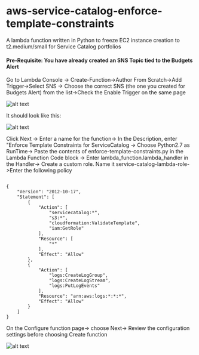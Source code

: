 # aws-service-catalog-enforce-template-constraints
A lambda function written in Python to freeze EC2 instance creation to t2.medium/small for Service Catalog portfolios

#### Pre-Requisite: You have already created an SNS Topic tied to the Budgets Alert

Go to Lambda Console -> Create-Function->Author From Scratch->Add Trigger->Select SNS -> Choose the correct SNS (the one you created for Budgets Alert) from the list->Check the Enable Trigger on the same page

![alt text](https://github.com/awslabs/aws-service-catalog-enforce-template-constraints/blob/ghoshtapo-patch-1/screenshots/Screen%20Shot%202017-08-16%20at%203.26.20%20PM.png)


It should look like this:

![alt text](https://github.com/awslabs/aws-service-catalog-enforce-template-constraints/blob/ghoshtapo-patch-1/screenshots/Screen%20Shot%202017-08-16%20at%203.39.06%20PM.png)


Click Next -> Enter a name for the function-> In the Description, enter "Enforce Template Constraints for ServiceCatalog -> Choose Python2.7 as RunTime-> Paste the contents of enforce-template-constraints.py in the Lambda Function Code block -> Enter lambda_function.lambda_handler in the Handler-> Create a custom role. Name it service-catalog-lambda-<region>role->Enter the following policy 

```

{
    "Version": "2012-10-17",
    "Statement": [
        {
            "Action": [
                "servicecatalog:*",
                "s3:*",
                "cloudformation:ValidateTemplate",
                "iam:GetRole"
            ],
            "Resource": [
                "*"
            ],
            "Effect": "Allow"
        },
        {
            "Action": [
                "logs:CreateLogGroup",
                "logs:CreateLogStream",
                "logs:PutLogEvents"
            ],
            "Resource": "arn:aws:logs:*:*:*",
            "Effect": "Allow"
        }
    ]
}

```

On the Configure function page-> choose Next-> Review the configuration settings before choosing Create function

![alt text](https://github.com/awslabs/aws-service-catalog-enforce-template-constraints/blob/master/screenshots/Screen%20Shot%202017-08-16%20at%204.03.06%20PM.png)



